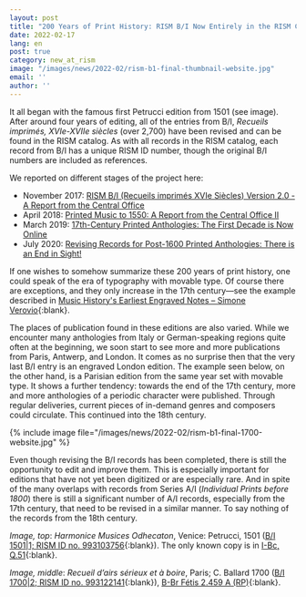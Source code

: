 ```yaml
---
layout: post
title: "200 Years of Print History: RISM B/I Now Entirely in the RISM Catalog"
date: 2022-02-17
lang: en
post: true
category: new_at_rism
image: "/images/news/2022-02/rism-b1-final-thumbnail-website.jpg"
email: ''
author: ''
---
```


It all began with the famous first Petrucci edition from 1501 (see image). After around four years of editing, all of the entries from B/I, _Recueils imprimés, XVIe-XVIIe siècles_ (over 2,700) have been revised and can be found in the RISM catalog. As with all records in the RISM catalog, each record from B/I has a unique RISM ID number, though the original B/I numbers are included as references.

We reported on different stages of the project here:

- November 2017: [RISM B/I (Recueils imprimés XVIe Siècles) Version 2.0 - A Report from the Central Office](new_at_rism/2017/11/27/rism-bi-recueils-imprim%C3%A9s-xvie-si%C3%A8cles-version-20.html)
- April 2018: [Printed Music to 1550: A Report from the Central Office II](/new_at_rism/2018/04/19/printed-music-to-1550-a-report-from-the-central.html)
- March 2019: [17th-Century Printed Anthologies: The First Decade is Now Online](/new_at_rism/2019/03/28/17thcentury-printed-anthologies-the-first-decade.html)
- July 2020: [Revising Records for Post-1600 Printed Anthologies: There is an End in Sight!](/new_at_rism/2020/07/02/revising-records-for-post1600-printed-anthologies.html)

If one wishes to somehow summarize these 200 years of print history, one could speak of the era of typography with movable type. Of course there are exceptions, and they only increase in the 17th century—see the example described in [Music History's Earliest Engraved Notes – Simone Verovio](/in_the_news/2019/07/22/music-historys-earliest-engraved-notes-simone.html){:blank}.  

The places of publication found in these editions are also varied. While we encounter many anthologies from Italy or German-speaking regions quite often at the beginning, we soon start to see more and more publications from Paris, Antwerp, and London. It comes as no surprise then that the very last B/I entry is an engraved London edition. The example seen below, on the other hand, is a Parisian edition from the same year set with movable type. It shows a further tendency: towards the end of the 17th century, more and more anthologies of a periodic character were published. Through regular deliveries, current pieces of in-demand genres and composers could circulate. This continued into the 18th century.

{% include image file="/images/news/2022-02/rism-b1-final-1700-website.jpg" %}   

Even though revising the B/I records has been completed, there is still the opportunity to edit and improve them. This is especially important for editions that have not yet been digitized or are especially rare. And in spite of the many overlaps with records from Series A/I (_Individual Prints before 1800_) there is still a significant number of A/I records, especially from the 17th century, that need to be revised in a similar manner. To say nothing of the records from the 18th century.

_Image, top_: _Harmonice Musices Odhecaton_, Venice: Petrucci, 1501 ([B/I 1501\|1; RISM ID no. 993103756](https://opac.rism.info/search?id=993103756&View=rism){:blank}). The only known copy is in [I-Bc, Q.51]( http://www.bibliotecamusica.it/cmbm/viewschedatwbca.asp?path=/cmbm/images/ripro/gaspari/_Q/Q051/){:blank}.  

_Image, middle_: _Recueil d’airs sérieux et à boire_, Paris; C. Ballard 1700 ([B/I 1700\|2; RISM ID no. 993122141](https://opac.rism.info/search?id=993122141&View=rism){:blank}), [B-Br Fétis 2.459 A (RP)](https://uurl.kbr.be/1567245){:blank}.  
